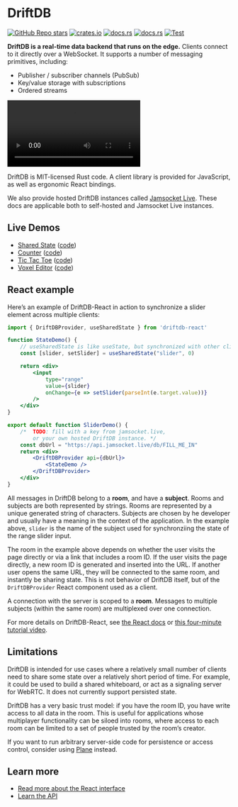 # DriftDB

[![GitHub Repo stars](https://img.shields.io/github/stars/drifting-in-space/driftdb?style=social)](https://github.com/drifting-in-space/driftdb)
[![crates.io](https://img.shields.io/crates/v/driftdb.svg)](https://crates.io/crates/driftdb)
[![docs.rs](https://img.shields.io/badge/rust-docs-brightgreen)](https://docs.rs/driftdb/)
[![docs.rs](https://img.shields.io/badge/client-docs-brightgreen)](https://driftdb.com/)
[![Test](https://github.com/drifting-in-space/driftdb/actions/workflows/test.yml/badge.svg)](https://github.com/drifting-in-space/driftdb/actions/workflows/test.yml)

**DriftDB is a real-time data backend that runs on the edge.** Clients connect to it directly over a WebSocket. It supports a number of messaging primitives, including:

- Publisher / subscriber channels (PubSub)
- Key/value storage with subscriptions
- Ordered streams

<div style={{display: "flex", flexDirection: "row", justifyContent: "center", margin: 25}}>
<video controls autoplay style={{maxWidth: "100%"}}>
  <source src="/driftdb-voxel.webm" type="video/webm" />
  <source src="/driftdb-voxel.mp4" type="video/mp4" />
</video>
</div>

DriftDB is MIT-licensed Rust code. A client library is provided for JavaScript, as well as ergonomic React bindings.

We also provide hosted DriftDB instances called <a href="https://jamsocket.live">Jamsocket Live</a>. These docs are applicable both to self-hosted and Jamsocket Live instances.

## Live Demos

- [Shared State](https://demos.driftdb.com/state) ([code](https://github.com/drifting-in-space/driftdb/blob/main/js-pkg/demos/src/pages/shared-canvas.tsx))
- [Counter](https://demos.driftdb.com/counter) ([code](https://github.com/drifting-in-space/driftdb/blob/main/js-pkg/demos/src/pages/counter.tsx))
- [Tic Tac Toe](https://demos.driftdb.com/tictactoe) ([code](https://github.com/drifting-in-space/driftdb/blob/main/js-pkg/demos/src/pages/tictactoe.tsx))
- [Voxel Editor](https://demos.driftdb.com/voxel) ([code](https://github.com/drifting-in-space/driftdb/blob/main/js-pkg/demos/src/pages/voxel.tsx))

## React example

Here’s an example of DriftDB-React in action to synchronize a slider element across multiple clients:

```jsx
import { DriftDBProvider, useSharedState } from 'driftdb-react'

function StateDemo() {
    // useSharedState is like useState, but synchronized with other clients.
    const [slider, setSlider] = useSharedState("slider", 0)

    return <div>
        <input
            type="range"
            value={slider}
            onChange={e => setSlider(parseInt(e.target.value))}
        />
    </div>
}

export default function SliderDemo() {
    /*  TODO: fill with a key from jamsocket.live,
        or your own hosted DriftDB instance. */
    const dbUrl = "https://api.jamsocket.live/db/FILL_ME_IN"
    return <div>
        <DriftDBProvider api={dbUrl}>
            <StateDemo />
        </DriftDBProvider>
    </div>
}
```

All messages in DriftDB belong to a **room**, and have a **subject**. Rooms and subjects are both represented by strings. Rooms are represented by a unique generated string of characters. Subjects are chosen by he developer and usually have a meaning in the context of the application. In the example above, `slider` is the name of the subject used for synchronziing the state of the range slider input.

The room in the example above depends on whether the user visits the page directly or via a link that includes a room ID. If the user visits the page directly, a new room ID is generated and inserted into the URL. If another user opens the same URL, they will be connected to the same room, and instantly be sharing state. This is not behavior of DriftDB itself, but of the `DriftDBProvider` React component used as a client.

A connection with the server is scoped to a **room**. Messages to multiple subjects (within the same room) are multiplexed over one connection.

For more details on DriftDB-React, see [the React docs](/docs/react) or [this four-minute tutorial video](https://www.youtube.com/watch?v=ktb6HUZlyJs).

## Limitations

DriftDB is intended for use cases where a relatively small number of clients need to share some state over a relatively short period of time. For example, it could be used to build a shared whiteboard, or act as a signaling server for WebRTC. It does not currently support persisted state.

DriftDB has a very basic trust model: if you have the room ID, you have write access to all data in the room. This is useful for applications whose multiplayer functionality can be siloed into rooms, where access to each room can be limited to a set of people trusted by the room’s creator.

If you want to run arbitrary server-side code for persistence or access control, consider using [Plane](https://plane.dev/) instead.

## Learn more

- [Read more about the React interface](/docs/react)
- [Learn the API](/docs/api)
